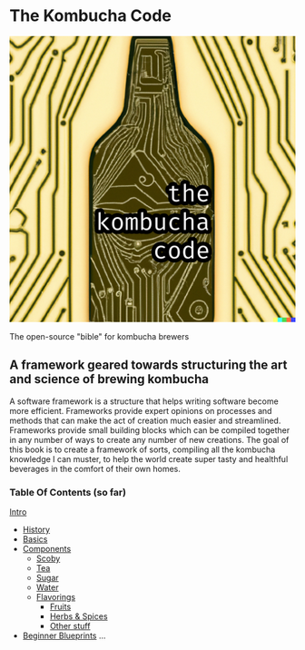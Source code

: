 # The Kombucha Code

[![](./book/front-cover.png?raw=true)](https://banjerr.github.io/the-kombucha-code/)

The open-source "bible" for kombucha brewers

## A framework geared towards structuring the art and science of brewing kombucha

A software framework is a structure that helps writing software become more efficient. Frameworks provide expert opinions on processes and methods that can make the act of creation much easier and streamlined. Frameworks provide small building blocks which can be compiled together in any number of ways to create any number of new creations. The goal of this book is to create a framework of sorts, compiling all the kombucha knowledge I can muster, to help the world create super tasty and healthful beverages in the comfort of their own homes. 

### Table Of Contents (so far)

[Intro](./intro/preface.md)

- [History](./history/roots.md)
- [Basics](./basics/all-about-bucha.md)
- [Components](./components/blueprint.md)
    - [Scoby](./components/scoby-starter.md)
    - [Tea]()
    - [Sugar]()
    - [Water]()
    - [Flavorings]()
        - [Fruits]()
        - [Herbs & Spices]()
        - [Other stuff]()
- [Beginner Blueprints]()
    ...